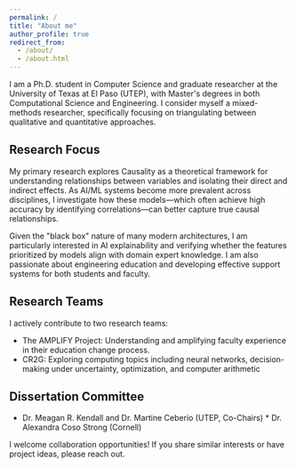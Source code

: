 ```yaml
---
permalink: /
title: "About me"
author_profile: true
redirect_from: 
  - /about/
  - /about.html
---
```



I am a Ph.D. student in Computer Science and graduate researcher at the University of Texas at El Paso (UTEP), with Master's degrees in both Computational Science and Engineering. I consider myself a mixed-methods researcher, specifically focusing on triangulating between qualitative and quantitative approaches.

## Research Focus
My primary research explores Causality as a theoretical framework for understanding relationships between variables and isolating their direct and indirect effects. As AI/ML systems become more prevalent across disciplines, I investigate how these models—which often achieve high accuracy by identifying correlations—can better capture true causal relationships.

Given the "black box" nature of many modern architectures, I am particularly interested in AI explainability and verifying whether the features prioritized by models align with domain expert knowledge. I am also passionate about engineering education and developing effective support systems for both students and faculty.

## Research Teams
I actively contribute to two research teams:

* The AMPLIFY Project: Understanding and amplifying faculty experience in their education change process. 
* CR2G: Exploring computing topics including neural networks, decision-making under uncertainty, optimization, and computer arithmetic


## Dissertation Committee
* Dr. Meagan R. Kendall and Dr. Martine Ceberio (UTEP, Co-Chairs)
* Dr. Alexandra Coso Strong (Cornell)

I welcome collaboration opportunities! If you share similar interests or have project ideas, please reach out.
